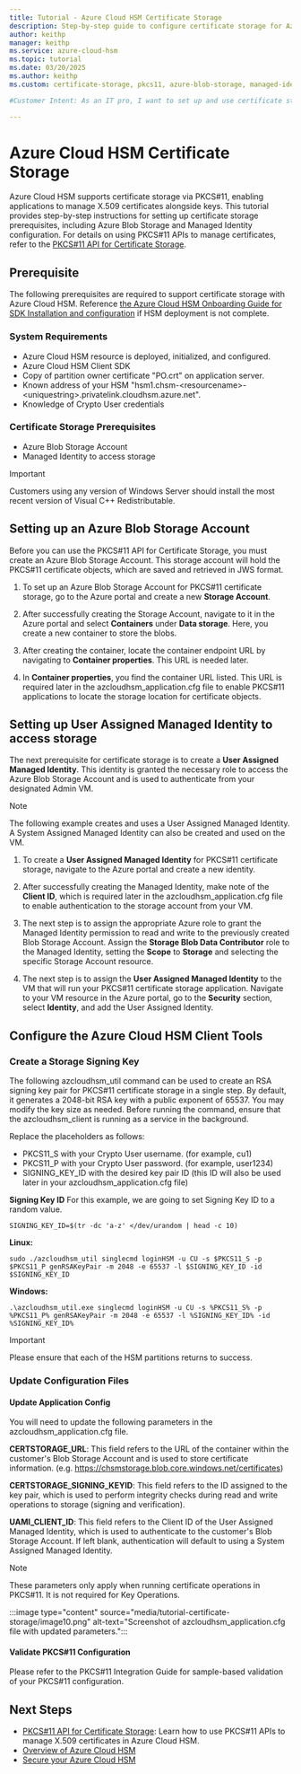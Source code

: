 ```yaml
---
title: Tutorial - Azure Cloud HSM Certificate Storage
description: Step-by-step guide to configure certificate storage for Azure Cloud HSM using PKCS#11 APIs, including prerequisites, Azure Blob Storage setup, and Managed Identity configuration.
author: keithp
manager: keithp
ms.service: azure-cloud-hsm
ms.topic: tutorial
ms.date: 03/20/2025
ms.author: keithp
ms.custom: certificate-storage, pkcs11, azure-blob-storage, managed-identity

#Customer Intent: As an IT pro, I want to set up and use certificate storage for Azure Cloud HSM to help ensure security and compliance.

---
```


# Azure Cloud HSM Certificate Storage

Azure Cloud HSM supports certificate storage via PKCS#11, enabling applications to manage X.509 certificates alongside keys. This tutorial provides step-by-step instructions for setting up certificate storage prerequisites, including Azure Blob Storage and Managed Identity configuration. For details on using PKCS#11 APIs to manage certificates, refer to the [PKCS#11 API for Certificate Storage](pkcs-api-certificate-storage.md).

## Prerequisite

The following prerequisites are required to support certificate storage with Azure Cloud HSM. Reference [the Azure Cloud HSM Onboarding Guide for SDK Installation and configuration](https://github.com/microsoft/MicrosoftAzureCloudHSM/blob/main/OnboardingGuides/Azure%20Cloud%20HSM%20Onboarding.pdf) if HSM deployment is not complete.

### System Requirements

- Azure Cloud HSM resource is deployed, initialized, and configured.
- Azure Cloud HSM Client SDK
- Copy of partition owner certificate "PO.crt" on application server.
- Known address of your HSM "hsm1.chsm-\<resourcename\>-\<uniquestring\>.privatelink.cloudhsm.azure.net".
- Knowledge of Crypto User credentials

### Certificate Storage Prerequisites

- Azure Blob Storage Account
- Managed Identity to access storage

> [!IMPORTANT]
> Customers using any version of Windows Server should install the most recent version of Visual C++ Redistributable.

## Setting up an Azure Blob Storage Account

Before you can use the PKCS#11 API for Certificate Storage, you must create an Azure Blob Storage Account. This storage account will hold the PKCS#11 certificate objects, which are saved and retrieved in JWS format.

1. To set up an Azure Blob Storage Account for PKCS#11 certificate storage, go to the Azure portal and create a new **Storage Account**.
2. After successfully creating the Storage Account, navigate to it in the Azure portal and select **Containers** under **Data storage**. Here, you create a new container to store the blobs.

   <!-- :::image type="content" source="media/tutorial-certificate-storage/image1.png" alt-text="Screenshot of creating a container in Azure Blob Storage."::: -->

3. After creating the container, locate the container endpoint URL by navigating to **Container properties**. This URL is needed later.

   <!-- :::image type="content" source="media/tutorial-certificate-storage/image2.png" alt-text="Screenshot of locating container endpoint URL in Azure Blob Storage."::: -->

4. In **Container properties**, you find the container URL listed. This URL is required later in the azcloudhsm_application.cfg file to enable PKCS#11 applications to locate the storage location for certificate objects.

   <!-- :::image type="content" source="media/tutorial-certificate-storage/image3.png" alt-text="Screenshot of container URL in Azure Blob Storage properties."::: -->

## Setting up User Assigned Managed Identity to access storage

The next prerequisite for certificate storage is to create a **User Assigned Managed Identity**. This identity is granted the necessary role to access the Azure Blob Storage Account and is used to authenticate from your designated Admin VM.

> [!NOTE]
> The following example creates and uses a User Assigned Managed Identity. A System Assigned Managed Identity can also be created and used on the VM.

1. To create a **User Assigned Managed Identity** for PKCS#11 certificate storage, navigate to the Azure portal and create a new identity.
2. After successfully creating the Managed Identity, make note of the **Client ID**, which is required later in the azcloudhsm_application.cfg file to enable authentication to the storage account from your VM.

   <!-- :::image type="content" source="media/tutorial-certificate-storage/image4.png" alt-text="Screenshot of Managed Identity Client ID in Azure portal."::: -->

3. The next step is to assign the appropriate Azure role to grant the Managed Identity permission to read and write to the previously created Blob Storage Account. Assign the **Storage Blob Data Contributor** role to the Managed Identity, setting the **Scope** to **Storage** and selecting the specific Storage Account resource.

   <!-- :::image type="content" source="media/tutorial-certificate-storage/image5.png" alt-text="Screenshot of assigning Storage Blob Data Contributor role in Azure portal."::: -->

   <!-- :::image type="content" source="media/tutorial-certificate-storage/image6.png" alt-text="Screenshot of setting scope for Storage Blob Data Contributor role."::: -->

4. The next step is to assign the **User Assigned Managed Identity** to the VM that will run your PKCS#11 certificate storage application. Navigate to your VM resource in the Azure portal, go to the **Security** section, select **Identity**, and add the User Assigned Identity.

   <!-- :::image type="content" source="media/tutorial-certificate-storage/image7.png" alt-text="Screenshot of adding User Assigned Managed Identity to VM in Azure portal."::: -->

   <!-- :::image type="content" source="media/tutorial-certificate-storage/image8.png" alt-text="Screenshot of VM Identity settings in Azure portal."::: -->

## Configure the Azure Cloud HSM Client Tools

### Create a Storage Signing Key

The following azcloudhsm_util command can be used to create an RSA signing key pair for PKCS#11 certificate storage in a single step. By default, it generates a 2048-bit RSA key with a public exponent of 65537. You may modify the key size as needed. Before running the command, ensure that the azcloudhsm_client is running as a service in the background.

Replace the placeholders as follows:

- PKCS11_S with your Crypto User username. (for example, cu1)
- PKCS11_P with your Crypto User password. (for example, user1234)
- SIGNING_KEY_ID with the desired key pair ID (this ID will also be used later in your azcloudhsm_application.cfg file)

**Signing Key ID** For this example, we are going to set Signing Key ID to a random value.

```
SIGNING_KEY_ID=$(tr -dc 'a-z' </dev/urandom | head -c 10)
```

**Linux:**

```
sudo ./azcloudhsm_util singlecmd loginHSM -u CU -s $PKCS11_S -p $PKCS11_P genRSAKeyPair -m 2048 -e 65537 -l $SIGNING_KEY_ID -id $SIGNING_KEY_ID
```

**Windows:**

```
.\azcloudhsm_util.exe singlecmd loginHSM -u CU -s %PKCS11_S% -p %PKCS11_P% genRSAKeyPair -m 2048 -e 65537 -l %SIGNING_KEY_ID% -id %SIGNING_KEY_ID%
```

> [!IMPORTANT]
> Please ensure that each of the HSM partitions returns to success.

   <!-- :::image type="content" source="media/tutorial-certificate-storage/image9.png" alt-text="Screenshot of azcloudhsm_util command output for creating RSA signing key pair."::: -->

### Update Configuration Files

#### Update Application Config

You will need to update the following parameters in the azcloudhsm_application.cfg file.

**CERTSTORAGE_URL**: This field refers to the URL of the container within the customer's Blob Storage Account and is used to store certificate information. (e.g. <https://chsmstorage.blob.core.windows.net/certificates>)

**CERTSTORAGE_SIGNING_KEYID**: This field refers to the ID assigned to the key pair, which is used to perform integrity checks during read and write operations to storage (signing and verification).

**UAMI_CLIENT_ID**: This field refers to the Client ID of the User Assigned Managed Identity, which is used to authenticate to the customer's Blob Storage Account. If left blank, authentication will default to using a System Assigned Managed Identity.

> [!NOTE]
> These parameters only apply when running certificate operations in PKCS#11. It is not required for Key Operations.

:::image type="content" source="media/tutorial-certificate-storage/image10.png" alt-text="Screenshot of azcloudhsm_application.cfg file with updated parameters.":::

#### Validate PKCS#11 Configuration

Please refer to the PKCS#11 Integration Guide for sample-based validation of your PKCS#11 configuration.

   <!-- :::image type="content" source="media/tutorial-certificate-storage/image11.png" alt-text="Screenshot of PKCS#11 configuration validation output."::: -->

## Next Steps

- [PKCS#11 API for Certificate Storage](pkcs-api-certificate-storage.md): Learn how to use PKCS#11 APIs to manage X.509 certificates in Azure Cloud HSM.
- [Overview of Azure Cloud HSM](overview.md)
- [Secure your Azure Cloud HSM](secure-cloud-hsm.md)
